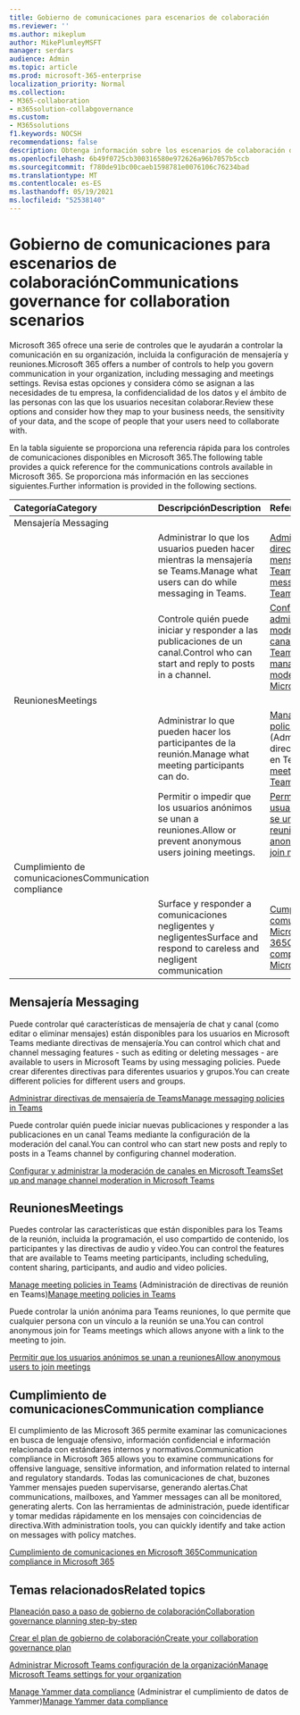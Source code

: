 ```yaml
---
title: Gobierno de comunicaciones para escenarios de colaboración
ms.reviewer: ''
ms.author: mikeplum
author: MikePlumleyMSFT
manager: serdars
audience: Admin
ms.topic: article
ms.prod: microsoft-365-enterprise
localization_priority: Normal
ms.collection:
- M365-collaboration
- m365solution-collabgovernance
ms.custom:
- M365solutions
f1.keywords: NOCSH
recommendations: false
description: Obtenga información sobre los escenarios de colaboración de gobierno de comunicaciones.
ms.openlocfilehash: 6b49f0725cb300316580e972626a96b7057b5ccb
ms.sourcegitcommit: f780de91bc00caeb1598781e0076106c76234bad
ms.translationtype: MT
ms.contentlocale: es-ES
ms.lasthandoff: 05/19/2021
ms.locfileid: "52538140"
---
```

# <a name="communications-governance-for-collaboration-scenarios"></a><span data-ttu-id="0f359-103">Gobierno de comunicaciones para escenarios de colaboración</span><span class="sxs-lookup"><span data-stu-id="0f359-103">Communications governance for collaboration scenarios</span></span>

<span data-ttu-id="0f359-104">Microsoft 365 ofrece una serie de controles que le ayudarán a controlar la comunicación en su organización, incluida la configuración de mensajería y reuniones.</span><span class="sxs-lookup"><span data-stu-id="0f359-104">Microsoft 365 offers a number of controls to help you govern communication in your organization, including messaging and meetings settings.</span></span> <span data-ttu-id="0f359-105">Revisa estas opciones y considera cómo se asignan a las necesidades de tu empresa, la confidencialidad de los datos y el ámbito de las personas con las que los usuarios necesitan colaborar.</span><span class="sxs-lookup"><span data-stu-id="0f359-105">Review these options and consider how they map to your business needs, the sensitivity of your data, and the scope of people that your users need to collaborate with.</span></span>

<span data-ttu-id="0f359-106">En la tabla siguiente se proporciona una referencia rápida para los controles de comunicaciones disponibles en Microsoft 365.</span><span class="sxs-lookup"><span data-stu-id="0f359-106">The following table provides a quick reference for the communications controls available in Microsoft 365.</span></span> <span data-ttu-id="0f359-107">Se proporciona más información en las secciones siguientes.</span><span class="sxs-lookup"><span data-stu-id="0f359-107">Further information is provided in the following sections.</span></span>

|<span data-ttu-id="0f359-108">Categoría</span><span class="sxs-lookup"><span data-stu-id="0f359-108">Category</span></span>|<span data-ttu-id="0f359-109">Descripción</span><span class="sxs-lookup"><span data-stu-id="0f359-109">Description</span></span>|<span data-ttu-id="0f359-110">Referencia</span><span class="sxs-lookup"><span data-stu-id="0f359-110">Reference</span></span>|
|:-------|:----------|:--------|
|<span data-ttu-id="0f359-111">Mensajería </span><span class="sxs-lookup"><span data-stu-id="0f359-111">Messaging</span></span>|||
||<span data-ttu-id="0f359-112">Administrar lo que los usuarios pueden hacer mientras la mensajería se Teams.</span><span class="sxs-lookup"><span data-stu-id="0f359-112">Manage what users can do while messaging in Teams.</span></span>|[<span data-ttu-id="0f359-113">Administrar directivas de mensajería de Teams</span><span class="sxs-lookup"><span data-stu-id="0f359-113">Manage messaging policies in Teams</span></span>](/microsoftteams/messaging-policies-in-teams)|
||<span data-ttu-id="0f359-114">Controle quién puede iniciar y responder a las publicaciones de un canal.</span><span class="sxs-lookup"><span data-stu-id="0f359-114">Control who can start and reply to posts in a channel.</span></span>|[<span data-ttu-id="0f359-115">Configurar y administrar la moderación de canales en Microsoft Teams</span><span class="sxs-lookup"><span data-stu-id="0f359-115">Set up and manage channel moderation in Microsoft Teams</span></span>](/microsoftteams/manage-channel-moderation-in-teams)|
|<span data-ttu-id="0f359-116">Reuniones</span><span class="sxs-lookup"><span data-stu-id="0f359-116">Meetings</span></span>|||
||<span data-ttu-id="0f359-117">Administrar lo que pueden hacer los participantes de la reunión.</span><span class="sxs-lookup"><span data-stu-id="0f359-117">Manage what meeting participants can do.</span></span>|<span data-ttu-id="0f359-118">[Manage meeting policies in Teams](/microsoftteams/meeting-policies-in-teams) (Administración de directivas de reunión en Teams)</span><span class="sxs-lookup"><span data-stu-id="0f359-118">[Manage meeting policies in Teams](/microsoftteams/meeting-policies-in-teams)</span></span>|
||<span data-ttu-id="0f359-119">Permitir o impedir que los usuarios anónimos se unan a reuniones.</span><span class="sxs-lookup"><span data-stu-id="0f359-119">Allow or prevent anonymous users joining meetings.</span></span>|[<span data-ttu-id="0f359-120">Permitir que los usuarios anónimos se unan a reuniones</span><span class="sxs-lookup"><span data-stu-id="0f359-120">Allow anonymous users to join meetings</span></span>](/microsoftteams/meeting-settings-in-teams#allow-anonymous-users-to-join-meetings)|
|<span data-ttu-id="0f359-121">Cumplimiento de comunicaciones</span><span class="sxs-lookup"><span data-stu-id="0f359-121">Communication compliance</span></span>|||
||<span data-ttu-id="0f359-122">Surface y responder a comunicaciones negligentes y negligentes</span><span class="sxs-lookup"><span data-stu-id="0f359-122">Surface and respond to careless and negligent communication</span></span>|[<span data-ttu-id="0f359-123">Cumplimiento de comunicaciones en Microsoft 365</span><span class="sxs-lookup"><span data-stu-id="0f359-123">Communication compliance in Microsoft 365</span></span>](../compliance/communication-compliance.md)|

## <a name="messaging"></a><span data-ttu-id="0f359-124">Mensajería </span><span class="sxs-lookup"><span data-stu-id="0f359-124">Messaging</span></span>

<span data-ttu-id="0f359-125">Puede controlar qué características de mensajería de chat y canal (como editar o eliminar mensajes) están disponibles para los usuarios en Microsoft Teams mediante directivas de mensajería.</span><span class="sxs-lookup"><span data-stu-id="0f359-125">You can control which chat and channel messaging features - such as editing or deleting messages - are available to users in Microsoft Teams by using messaging policies.</span></span> <span data-ttu-id="0f359-126">Puede crear diferentes directivas para diferentes usuarios y grupos.</span><span class="sxs-lookup"><span data-stu-id="0f359-126">You can create different policies for different users and groups.</span></span>

[<span data-ttu-id="0f359-127">Administrar directivas de mensajería de Teams</span><span class="sxs-lookup"><span data-stu-id="0f359-127">Manage messaging policies in Teams</span></span>](/microsoftteams/messaging-policies-in-teams)

<span data-ttu-id="0f359-128">Puede controlar quién puede iniciar nuevas publicaciones y responder a las publicaciones en un canal Teams mediante la configuración de la moderación del canal.</span><span class="sxs-lookup"><span data-stu-id="0f359-128">You can control who can start new posts and reply to posts in a Teams channel by configuring channel moderation.</span></span>

[<span data-ttu-id="0f359-129">Configurar y administrar la moderación de canales en Microsoft Teams</span><span class="sxs-lookup"><span data-stu-id="0f359-129">Set up and manage channel moderation in Microsoft Teams</span></span>](/microsoftteams/manage-channel-moderation-in-teams)

## <a name="meetings"></a><span data-ttu-id="0f359-130">Reuniones</span><span class="sxs-lookup"><span data-stu-id="0f359-130">Meetings</span></span>

<span data-ttu-id="0f359-131">Puedes controlar las características que están disponibles para los Teams de la reunión, incluida la programación, el uso compartido de contenido, los participantes y las directivas de audio y vídeo.</span><span class="sxs-lookup"><span data-stu-id="0f359-131">You can control the features that are available to Teams meeting participants, including scheduling, content sharing, participants, and audio and video policies.</span></span>

<span data-ttu-id="0f359-132">[Manage meeting policies in Teams](/microsoftteams/meeting-policies-in-teams) (Administración de directivas de reunión en Teams)</span><span class="sxs-lookup"><span data-stu-id="0f359-132">[Manage meeting policies in Teams](/microsoftteams/meeting-policies-in-teams)</span></span>

<span data-ttu-id="0f359-133">Puede controlar la unión anónima para Teams reuniones, lo que permite que cualquier persona con un vínculo a la reunión se una.</span><span class="sxs-lookup"><span data-stu-id="0f359-133">You can control anonymous join for Teams meetings which allows anyone with a link to the meeting to join.</span></span>

[<span data-ttu-id="0f359-134">Permitir que los usuarios anónimos se unan a reuniones</span><span class="sxs-lookup"><span data-stu-id="0f359-134">Allow anonymous users to join meetings</span></span>](/microsoftteams/meeting-settings-in-teams#allow-anonymous-users-to-join-meetings)


## <a name="communication-compliance"></a><span data-ttu-id="0f359-135">Cumplimiento de comunicaciones</span><span class="sxs-lookup"><span data-stu-id="0f359-135">Communication compliance</span></span>

<span data-ttu-id="0f359-136">El cumplimiento de las Microsoft 365 permite examinar las comunicaciones en busca de lenguaje ofensivo, información confidencial e información relacionada con estándares internos y normativos.</span><span class="sxs-lookup"><span data-stu-id="0f359-136">Communication compliance in Microsoft 365 allows you to examine communications for offensive language, sensitive information, and information related to internal and regulatory standards.</span></span> <span data-ttu-id="0f359-137">Todas las comunicaciones de chat, buzones Yammer mensajes pueden supervisarse, generando alertas.</span><span class="sxs-lookup"><span data-stu-id="0f359-137">Chat communications, mailboxes, and Yammer messages can all be monitored, generating alerts.</span></span> <span data-ttu-id="0f359-138">Con las herramientas de administración, puede identificar y tomar medidas rápidamente en los mensajes con coincidencias de directiva.</span><span class="sxs-lookup"><span data-stu-id="0f359-138">With administration tools, you can quickly identify and take action on messages with policy matches.</span></span>

[<span data-ttu-id="0f359-139">Cumplimiento de comunicaciones en Microsoft 365</span><span class="sxs-lookup"><span data-stu-id="0f359-139">Communication compliance in Microsoft 365</span></span>](../compliance/communication-compliance.md)

## <a name="related-topics"></a><span data-ttu-id="0f359-140">Temas relacionados</span><span class="sxs-lookup"><span data-stu-id="0f359-140">Related topics</span></span>

[<span data-ttu-id="0f359-141">Planeación paso a paso de gobierno de colaboración</span><span class="sxs-lookup"><span data-stu-id="0f359-141">Collaboration governance planning step-by-step</span></span>](collaboration-governance-overview.md#collaboration-governance-planning-step-by-step)

[<span data-ttu-id="0f359-142">Crear el plan de gobierno de colaboración</span><span class="sxs-lookup"><span data-stu-id="0f359-142">Create your collaboration governance plan</span></span>](collaboration-governance-first.md)

[<span data-ttu-id="0f359-143">Administrar Microsoft Teams configuración de la organización</span><span class="sxs-lookup"><span data-stu-id="0f359-143">Manage Microsoft Teams settings for your organization</span></span>](/microsoftteams/enable-features-office-365)

<span data-ttu-id="0f359-144">[Manage Yammer data compliance](/yammer/manage-security-and-compliance/manage-data-compliance) (Administrar el cumplimiento de datos de Yammer)</span><span class="sxs-lookup"><span data-stu-id="0f359-144">[Manage Yammer data compliance](/yammer/manage-security-and-compliance/manage-data-compliance)</span></span>